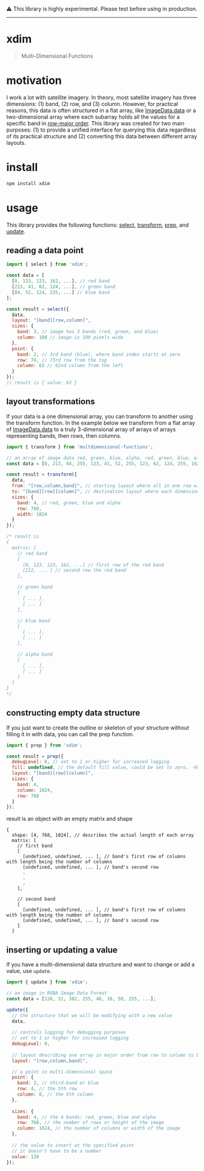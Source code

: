 ⚠️ This library is highly experimental.  Please test before using in production.

---

# xdim
> Multi-Dimensional Functions

# motivation
I work a lot with satellite imagery.  In theory, most satellite imagery has three dimensions: (1) band, (2) row, and (3) column.  However, for practical reasons, this data is often structured in a flat array, like [ImageData.data](https://developer.mozilla.org/en-US/docs/Web/API/ImageData/data) or a two-dimensional array where each subarray holds all the values for a specific band in [row-major order](https://en.wikipedia.org/wiki/Row-_and_column-major_order).  This library was created for two main purposes: (1) to provide a unified interface for querying this data regardless of its practical structure and (2) converting this data between different array layouts.

# install
```bash
npm install xdim
```

# usage
This library provides the following functions: [select](https://github.com/DanielJDufour/xdim#reading-a-data-point), [transform](https://github.com/DanielJDufour/xdim#layout-transformations), [prep](https://github.com/DanielJDufour/xdim#constructing-empty-data-structure), and [update](https://github.com/DanielJDufour/xdim#inserting-or-updating-a-value).

## reading a data point
```javascript
import { select } from 'xdim';

const data = [
  [0, 123, 123, 162, ...], // red band
  [213, 41, 62, 124, ...], // green band
  [84, 52, 124, 235, ...] // blue band
];

const result = select({
  data,
  layout: "[band][row,column]",
  sizes: {
    band: 3, // image has 3 bands (red, green, and blue)
    column: 100 // image is 100 pixels wide
  },
  point: {
    band: 2, // 3rd band (blue), where band index starts at zero
    row: 74, // 73rd row from the top
    column: 63 // 62nd column from the left
  }
});
// result is { value: 62 }
```

## layout transformations
If your data is a one dimensional array, you can transform to another using the transform function.
In the example below we transform from a flat array of [ImageData.data](https://developer.mozilla.org/en-US/docs/Web/API/ImageData/data) to a truly 3-dimensional array of arrays of arrays representing bands, then rows, then columns.

```javascript
import { transform } from 'multdimensional-functions';

// an array of image data red, green, blue, alpha, red, green, blue, alpha,...
const data = [0, 213, 84, 255, 123, 41, 52, 255, 123, 62, 124, 255, 162, 124, 235, 255, ...];

const result = transform({
  data,
  from: "[row,column,band]", // starting layout where all in one row with row-major order and bands interleaved
  to: "[band][row][column]", // destination layout where each dimension are represented by arrays and not interleaved in the same array
  sizes: {
    band: 4, // red, green, blue and alpha
    row: 768,
    width: 1024
  }
});

/* result is 
{
  matrix: [
    // red band
    [
      [0, 123, 123, 162, ...] // first row of the red band
      [212, ... ] // second row the red band
    ],

    // green band
    [
      [ ... ],
      [ ... ]
    ],

    // blue band
    [
      [ ... ],
      [ ... ]
    ],

    // alpha band
    [
      [ ... ],
      [ ... ]
    ]
  ]
}
*/
```

## constructing empty data structure
If you just want to create the outline or skeleton of your structure without filling it in with data, you can call the prep function.
```js
import { prep } from 'xdim';

const result = prep({
  debugLevel: 0, // set to 1 or higher for increased logging
  fill: undefined, // the default fill value, could be set to zero, -99 or anything you want
  layout: "[band][row][column]",
  sizes: {
    band: 4,
    column: 1024,
    row: 768
  }
});
```
result is an object with an empty matrix and shape
```
{
  shape: [4, 768, 1024], // describes the actual length of each array
  matrix: [
    // first band
    [
      [undefined, undefined, ... ], // band's first row of columns with length being the number of columns
      [undefined, undefined, ... ], // band's second row
      .
      .
      .
    ],
    
    // second band
    [
      [undefined, undefined, ... ], // band's first row of columns with length being the number of columns
      [undefined, undefined, ... ], // band's second row
    ]
  ]
```

## inserting or updating a value
If you have a multi-dimensional data structure and want to change or add a value, use `update`.
```js
import { update } from 'xdim';

// an image in RGBA Image Data Format
const data = [128, 31, 382, 255, 48, 38, 58, 255, ...];

update({
  // the structure that we will be modifying with a new value
  data,
 
  // controls logging for debugging purposes
  // set to 1 or higher for increased logging
  debugLevel: 0,
  
  // layout describing one array in major order from row to column to band
  layout: "[row,column,band]",

  // a point in multi-dimensional space
  point: {
    band: 2, // third-band or blue
    row: 4, // the 5th row
    column: 8, // the 9th column
  },
 
  sizes: {
    band: 4, // the 4 bands: red, green, blue and alpha
    row: 768, // the number of rows or height of the image
    column: 1024, // the number of columns or width of the image
  },
 
  // the value to insert at the specified point
  // it doesn't have to be a number
  value: 128 
});
```
